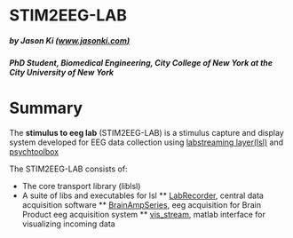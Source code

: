 # STIM2EEG-LAB 
##### by Jason Ki [(www.jasonki.com)](https://www.jasonki.com) 
##### PhD Student, Biomedical Engineering, City College of New York at the City University of New York <h1>

# Summary
The **stimulus to eeg lab** (STIM2EEG-LAB) is a stimulus capture and display system developed for EEG data collection using [labstreaming layer(lsl)](https://github.com/sccn/labstreaminglayer) and [psychtoolbox](http://psychtoolbox.org/)

The STIM2EEG-LAB consists of:
  * The core transport library (liblsl)
  * A suite of libs and executables for lsl 
  ** [LabRecorder](https://github.com/sccn/labstreaminglayer/wiki/LabRecorder.wiki), central data acquisition software
  ** [BrainAmpSeries](https://github.com/sccn/labstreaminglayer/wiki/BrainAmpSeries.wiki), eeg acquisition for Brain Product eeg acquisition system
  ** [vis_stream](https://github.com/sccn/labstreaminglayer/wiki/ViewingStreamsInMatlab.wiki), matlab interface for visualizing incoming data
